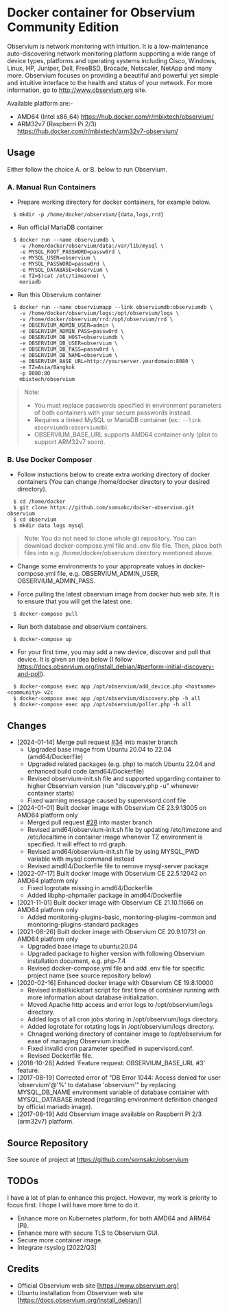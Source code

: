 # Docker container for Observium Community Edition
Observium is network monitoring with intuition. It is a low-maintenance auto-discovering network monitoring platform supporting a wide range of device types, platforms and operating systems including Cisco, Windows, Linux, HP, Juniper, Dell, FreeBSD, Brocade, Netscaler, NetApp and many more. Observium focuses on providing a beautiful and powerful yet simple and intuitive interface to the health and status of your network. For more information, go to http://www.observium.org site.

Available platform are:-
* AMD64 (Intel x86_64) https://hub.docker.com/r/mbixtech/observium/
* ARM32v7 (Raspberri Pi 2/3) https://hub.docker.com/r/mbixtech/arm32v7-observium/

## Usage
Either follow the choice A. or B. below to run Observium.

### A. Manual Run Containers
- Prepare working directory for docker containers, for example below.
```
  $ mkdir -p /home/docker/observium/{data,logs,rrd}
```
- Run official MariaDB container
```
  $ docker run --name observiumdb \
    -v /home/docker/observium/data:/var/lib/mysql \
    -e MYSQL_ROOT_PASSWORD=passw0rd \
    -e MYSQL_USER=observium \
    -e MYSQL_PASSWORD=passw0rd \
    -e MYSQL_DATABASE=observium \
    -e TZ=$(cat /etc/timezone) \
    mariadb
```

- Run this Observium container
```
  $ docker run --name observiumapp --link observiumdb:observiumdb \
    -v /home/docker/observium/logs:/opt/observium/logs \
    -v /home/docker/observium/rrd:/opt/observium/rrd \
    -e OBSERVIUM_ADMIN_USER=admin \
    -e OBSERVIUM_ADMIN_PASS=passw0rd \
    -e OBSERVIUM_DB_HOST=observiumdb \
    -e OBSERVIUM_DB_USER=observium \
    -e OBSERVIUM_DB_PASS=passw0rd \
    -e OBSERVIUM_DB_NAME=observium \
    -e OBSERVIUM_BASE_URL=http://yourserver.yourdomain:8080 \
    -e TZ=Asia/Bangkok
    -p 8080:80
    mbixtech/observium
```

> Note:
> - You must replace passwords specified in environment parameters of both containers with your secure passwords instead.
> - Requires a linked MySQL or MariaDB container (ex.: `--link observiumdb:observiumdb`).
> - OBSERVIUM_BASE_URL supports AMD64 container only (plan to support ARM32v7 soon).


### B. Use Docker Composer
- Follow instuctions below to create extra working directory of docker containers (You can change /home/docker directory to your desired directory).
```
  $ cd /home/docker
  $ git clone https://github.com/somsakc/docker-observium.git observium
  $ cd observium
  $ mkdir data logs mysql
```
> Note: You do not need to clone whole git repository. You can download docker-compose.yml file and .env file file. Then, place both files into e.g. /home/docker/observium directory mentioned above.

- Change some environments to your appropreate values in docker-compose.yml file, e.g. OBSERVIUM_ADMIN_USER, OBSERVIUM_ADMIN_PASS.

- Force pulling the latest observium image from docker hub web site. It is to ensure that you will get the latest one.
```
  $ docker-compose pull
```

- Run both database and observium containers.
```
  $ docker-compose up
```

- For your first time, you may add a new device, discover and poll that device. It is given an idea below (I follow https://docs.observium.org/install_debian/#perform-initial-discovery-and-poll).
```
  $ docker-compose exec app /opt/observium/add_device.php <hostname> <community> v2c
  $ docker-compose exec app /opt/observium/discovery.php -h all
  $ docker-compose exec app /opt/observium/poller.php -h all
```

## Changes
- [2024-01-14] Merge pull request [#34](https://github.com/somsakc/docker-observium/pull/34) into master branch
  - Upgraded base image from Ubuntu 20.04 to 22.04 (amd64/Dockerfile)
  - Upgraded related packages (e.g. php) to match Ubuntu 22.04 and enhanced build code (amd64/Dockerfile)
  - Revised observium-init.sh file and supported upgarding container to higher Observium version (run "discovery.php -u" whenever container starts)
  - Fixed warning message caused by supervisord.conf file
- [2024-01-01] Built docker image with Observium CE 23.9.13005 on AMD64 platform only
  - Merged pull request [#28](https://github.com/somsakc/docker-observium/pull/28) into master branch
  - Revised amd64/observium-init.sh file by updating /etc/timezone and /etc/localtime in container image whenever TZ environment is specified. It will effect to rrd graph.
  - Revised amd64/observium-init.sh file by using MYSQL_PWD variable with mysql command instead
  - Revised amd64/Dockerfile file to remove mysql-server package
- [2022-07-17] Built docker image with Observium CE 22.5.12042 on AMD64 platform only
  - Fixed logrotate missing in amd64/Dockerfile
  - Added libphp-phpmailer package in amd64/Dockerfile
- [2021-11-01] Built docker image with Observium CE 21.10.11666 on AMD64 platform only
  - Added monitoring-plugins-basic, monitoring-plugins-common and monitoring-plugins-standard packages
- [2021-08-26] Built docker image with Observium CE 20.9.10731 on AMD64 platform only
  - Upgraded base image to ubuntu:20.04
  - Upgraded package to higher version with following Observium installation document, e.g. php-7.4
  - Revised docker-compose.yml file and add .env file for specific project name (see source repository below)
- [2020-02-16] Enhanced docker image with Observium CE 19.8.10000
  - Revised initial/kickstart script for first time of container running with more information about database initialization.
  - Moved Apache http access and error logs to /opt/observium/logs directory.
  - Added logs of all cron jobs storing in /opt/observium/logs directory. 
  - Added logrotate for rotating logs in /opt/observium/logs directory.
  - Chnaged working directory of container image to /opt/observium for ease of managing Observium inside.
  - Fixed invalid cron parameter specified in supervisord.conf.
  - Revised Dockerfile file.
- [2018-10-28] Added 'Feature request: OBSERVIUM_BASE_URL #3' feature.
- [2017-08-19] Corrected error of "DB Error 1044: Access denied for user 'observium'@'%' to database 'observium'" by replacing MYSQL_DB_NAME environment variable of database container with MYSQL_DATABASE instead (regarding environment definition changed by official mariadb image).
- [2017-08-19] Add Observium image available on Raspberri Pi 2/3 (arm32v7) platform.

## Source Repository
See source of project at https://github.com/somsakc/observium

## TODOs
I have a lot of plan to enhance this project. However, my work is priority to focus first. I hope I will have more time to do it.
- Enhance more on Kubernetes platform, for both AMD64 and ARM64 (Pi).
- Enhance more with secure TLS to Observium GUI.
- Secure more container image.
- Integrate rsyslog [2022/Q3]

## Credits
- Official Observium web site [https://www.observium.org]
- Ubuntu installation from Observium web site [https://docs.observium.org/install_debian/]
